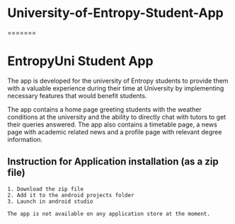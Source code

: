 
# University-of-Entropy-Student-App
=======
# EntropyUni Student App

The app is developed for the university of Entropy students to provide them with a valuable 
experience during their time at University by implementing necessary features that would 
benefit students. 

The app contains a home page greeting students with the weather conditions at the university and 
the ability to directly chat with tutors to get their queries answered. The app also contains a 
timetable page, a news page with academic related news and a profile page with relevant 
degree information. 

## Instruction for Application installation (as a zip file)
    1. Download the zip file
    2. Add it to the android projects folder
    3. Launch in android studio

    The app is not available on any application store at the moment. 

